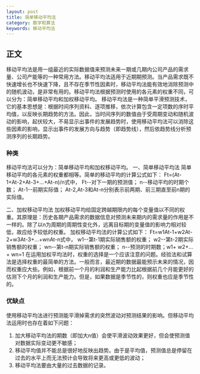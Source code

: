 ```yaml
---
layout: post
title: 简单移动平均法
category: 数学和算法
keywords: 移动平均法
---
```


## 正文

移动平均法是用一组最近的实际数据值来预测未来一期或几期内公司产品的需求量、公司产能等的一种常用方法。移动平均法适用于近期期预测。当产品需求既不快速增长也不快速下降，且不存在季节性因素时，移动平均法能有效地消除预测中的随机波动，是非常有用的。移动平均法根据预测时使用的各元素的权重不同，可以分为：简单移动平均和加权移动平均。
移动平均法是一种简单平滑预测技术，它的基本思想是：根据时间序列资料、逐项推移，依次计算包含一定项数的序时平均值，以反映长期趋势的方法。因此，当时间序列的数值由于受周期变动和随机波动的影响，起伏较大，不易显示出事件的发展趋势时，使用移动平均法可以消除这些因素的影响，显示出事件的发展方向与趋势（即趋势线），然后依趋势线分析预测序列的长期趋势。

### 种类

移动平均法可以分为：简单移动平均和加权移动平均。
一、简单移动平均法
简单移动平均的各元素的权重都相等。简单的移动平均的计算公式如下： Ft=(At-1+At-2+At-3+…+At-n)/n式中，
Ft--对下一期的预测值；
n--移动平均的时期个数；
At-1--前期实际值；
At-2,At-3和At-n分别表示前两期、前三期直至前n期的实际值。

二、加权移动平均法
加权移动平均给固定跨越期限内的每个变量值以不同的权重。其原理是：历史各期产品需求的数据信息对预测未来期内的需求量的作用是不一样的。除了以n为周期的周期性变化外，远离目标期的变量值的影响力相对较低，故应给予较低的权重。 加权移动平均法的计算公式如下：
Ft=w1At-1+w2At-2+w3At-3+…+wnAt-n式中，
w1--第t-1期实际销售额的权重；
w2--第t-2期实际销售额的权重；
wn--第t-n期实际销售额的权重；
n--预测的时期数；w1+ w2+…+ wn=1
在运用加权平均法时，权重的选择是一个应该注意的问题。经验法和试算法是选择权重的最简单的方法。一般而言，最近期的数据最能预示未来的情况，因而权重应大些。例如，根据前一个月的利润和生产能力比起根据前几个月能更好的估测下个月的利润和生产能力。但是，如果数据是季节性的，则权重也应是季节性的。

### 优缺点
使用移动平均法进行预测能平滑掉需求的突然波动对预测结果的影响。但移动平均法运用时也存在着如下问题：

1. 加大移动平均法的期数（即加大n值）会使平滑波动效果更好，但会使预测值对数据实际变动更不敏感；
1. 移动平均值并不能总是很好地反映出趋势。由于是平均值，预测值总是停留在过去的水平上而无法预计会导致将来更高或更低的波动；
2. 移动平均法要由大量的过去数据的记录。